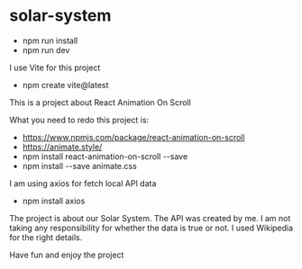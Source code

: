 # solar-system

- npm run install
- npm run dev

I use Vite for this project
- npm create vite@latest

This is a project about React Animation On Scroll

What you need to redo this project is: 
- https://www.npmjs.com/package/react-animation-on-scroll
- https://animate.style/
- npm install react-animation-on-scroll --save
- npm install --save animate.css

I am using axios for fetch local API data
- npm install axios

The project is about our Solar System.
The API was created by me. I am not taking any responsibility for whether the data is true or not. I used Wikipedia for the right details.

Have fun and enjoy the project
